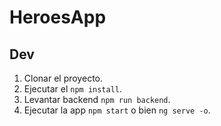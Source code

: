 # HeroesApp

## Dev

1. Clonar el proyecto.
2. Ejecutar el ```npm install```.
3. Levantar backend ```npm run backend```.
4. Ejecutar la app ```npm start``` o bien ```ng serve -o```.
